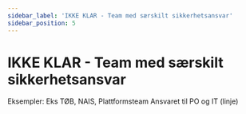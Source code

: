 ```yaml
---
sidebar_label: 'IKKE KLAR - Team med særskilt sikkerhetsansvar'
sidebar_position: 5
---
```


# IKKE KLAR - Team med særskilt sikkerhetsansvar

Eksempler: Eks TØB, NAIS, Plattformsteam
Ansvaret til PO og IT (linje)